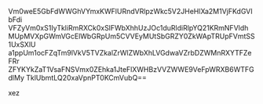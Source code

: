 Vm0weE5GbFdWWGhVYmxKWFlURndVRlpzWkc5V2JHeHlXa2M1VjFKdGVIbFdi
VFZyVm0xS1IyTkliRmRXCk0xSlFWbXhhUzJOc1duRldiRlpYQ21KRmNFVldh
MUpMVXpGWmVGcElWbGRpUm5CVVEyMUtSbGRZY0ZkWApTRUpFVmtSS1UxSXlU
a1ppUm1ocFZqTm9lVkV5TVZkalZrWlZWbXhLVGdwaVZrbDZWMnRXYTFZeFRr
ZFYKYkZaT1VsaFNSVmx0ZEhka1JteFlXWHBzVVZWWE9VeFpWRXB6WTFGdlMy
TklUbmtLQ20xaVpnPT0KCmVubQ==

xez